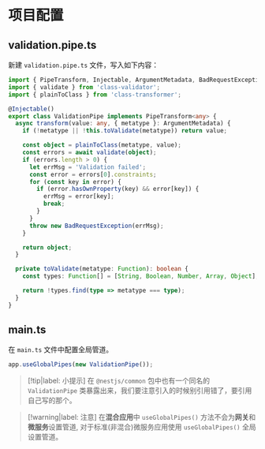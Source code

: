 # 项目配置

## validation.pipe.ts

新建 `validation.pipe.ts` 文件，写入如下内容：

```ts
import { PipeTransform, Injectable, ArgumentMetadata, BadRequestException } from '@nestjs/common';
import { validate } from 'class-validator';
import { plainToClass } from 'class-transformer';

@Injectable()
export class ValidationPipe implements PipeTransform<any> {
  async transform(value: any, { metatype }: ArgumentMetadata) {
    if (!metatype || !this.toValidate(metatype)) return value;

    const object = plainToClass(metatype, value);
    const errors = await validate(object);
    if (errors.length > 0) {
      let errMsg = 'Validation failed';
      const error = errors[0].constraints;
      for (const key in error) {
        if (error.hasOwnProperty(key) && error[key]) {
          errMsg = error[key];
          break;
        }
      }
      throw new BadRequestException(errMsg);
    }

    return object;
  }

  private toValidate(metatype: Function): boolean {
    const types: Function[] = [String, Boolean, Number, Array, Object];

    return !types.find(type => metatype === type);
  }
}
```

## main.ts

在 `main.ts` 文件中配置全局管道。

```ts
app.useGlobalPipes(new ValidationPipe());
```

> [!tip|label: 小提示]
> 在 `@nestjs/common` 包中也有一个同名的 `ValidationPipe` 类暴露出来，我们要注意引入的时候别引用错了，要引用自己写的那个。

> [!warning|label: 注意]
> 在**混合应用**中 `useGlobalPipes()` 方法不会为**网关**和**微服务**设置管道, 对于标准(非混合)微服务应用使用 `useGlobalPipes()` 全局设置管道。
